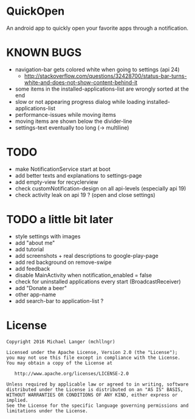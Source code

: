 # QuickOpen
An android app to quickly open your favorite apps through a notification.

# KNOWN BUGS
- navigation-bar gets colored white when going to settings (api 24)
    - http://stackoverflow.com/questions/32428700/status-bar-turns-white-and-does-not-show-content-behind-it
- some items in the installed-applications-list are wrongly sorted at the end
- slow or not appearing progress dialog while loading installed-applications-list
- performance-issues while moving items
- moving items are shown below the divider-line
- settings-text eventually too long (-> multiline)

# TODO
- make NotificationService start at boot
- add better texts and explanations to settings-page
- add empty-view for recyclerview
- check customNotification-design on all api-levels (especially api 19)
- check activity leak on api 19 ? (open and close settings)

# TODO a little bit later
- style settings with images
- add "about me"
- add tutorial
- add screenshots + real descriptions to google-play-page
- add red background on remove-swipe
- add feedback
- disable MainActivity when notification_enabled = false
- check for uninstalled applications every start (BroadcastReceiver)
- add "Donate a beer"
- other app-name
- add search-bar to application-list ?

# License

```
Copyright 2016 Michael Langer (mchllngr)

Licensed under the Apache License, Version 2.0 (the "License");
you may not use this file except in compliance with the License.
You may obtain a copy of the License at

   http://www.apache.org/licenses/LICENSE-2.0

Unless required by applicable law or agreed to in writing, software
distributed under the License is distributed on an "AS IS" BASIS,
WITHOUT WARRANTIES OR CONDITIONS OF ANY KIND, either express or implied.
See the License for the specific language governing permissions and
limitations under the License.
```
